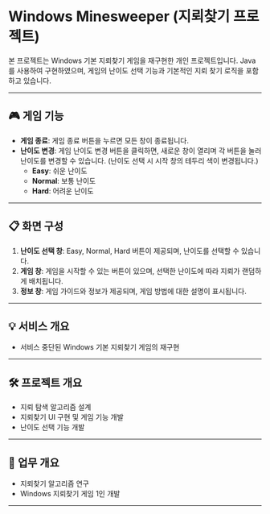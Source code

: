 # Windows Minesweeper (지뢰찾기 프로젝트)

본 프로젝트는 Windows 기본 지뢰찾기 게임을 재구현한 개인 프로젝트입니다. Java를 사용하여 구현하였으며, 게임의 난이도 선택 기능과 기본적인 지뢰 찾기 로직을 포함하고 있습니다.

---

## 🎮 게임 기능

- **게임 종료**: 게임 종료 버튼을 누르면 모든 창이 종료됩니다.
- **난이도 변경**: 게임 난이도 변경 버튼을 클릭하면, 새로운 창이 열리며 각 버튼을 눌러 난이도를 변경할 수 있습니다. (난이도 선택 시 시작 창의 테두리 색이 변경됩니다.)
  - **Easy**: 쉬운 난이도
  - **Normal**: 보통 난이도
  - **Hard**: 어려운 난이도

---

## 📋 화면 구성

1. **난이도 선택 창**: Easy, Normal, Hard 버튼이 제공되며, 난이도를 선택할 수 있습니다.
2. **게임 창**: 게임을 시작할 수 있는 버튼이 있으며, 선택한 난이도에 따라 지뢰가 랜덤하게 배치됩니다.
3. **정보 창**: 게임 가이드와 정보가 제공되며, 게임 방법에 대한 설명이 표시됩니다.

---

## 💡 서비스 개요

- 서비스 중단된 Windows 기본 지뢰찾기 게임의 재구현

---

## 🛠️ 프로젝트 개요

- 지뢰 탐색 알고리즘 설계
- 지뢰찾기 UI 구현 및 게임 기능 개발
- 난이도 선택 기능 개발

---

## 📌 업무 개요

- 지뢰찾기 알고리즘 연구
- Windows 지뢰찾기 게임 1인 개발

---
